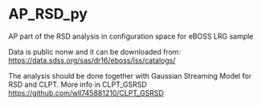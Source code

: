  # AP_RSD_py
AP part of the RSD analysis in configuration space for eBOSS LRG sample 

Data is public nonw and it can be downloaded from: https://data.sdss.org/sas/dr16/eboss/lss/catalogs/ 

The analysis should be done together with Gaussian Streaming Model for RSD and CLPT. More info in CLPT_GSRSD https://github.com/wll745881210/CLPT_GSRSD 




